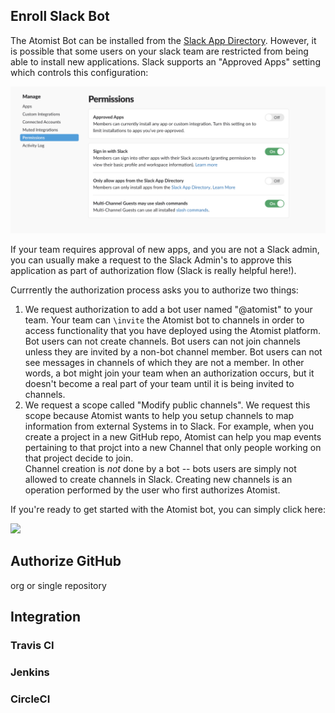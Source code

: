 

## Enroll Slack Bot

The Atomist Bot can be installed from the [Slack App Directory](https://atomist.slack.com/apps/A0HM83NCC-atomist).  However, it is possible that some users 
on your slack team are restricted from being able to install new applications.  Slack supports an "Approved Apps" setting which controls this configuration:

![Approved Apps](images/ApprovedApps.png)

If your team requires approval of new apps, and you are not a Slack admin, you can usually make a request to the Slack Admin's to approve this application as part of 
authorization flow (Slack is really helpful here!).

Currrently the authorization process asks you to authorize two things:

1.  We request authorization to add a bot user named "@atomist" to your team.  Your team can `\invite` the Atomist bot to channels in order to access functionality that you have deployed using the Atomist platform.
    Bot users can not create channels.  Bot users can not join channels unless they are invited by a non-bot channel member.  Bot users can not see messages in channels of which they are not a member.  In other words, a bot might join your team
    when an authorization occurs, but it doesn't become a real part of your team until it is being invited to channels.
2.  We request a scope called "Modify public channels".  We request this scope because Atomist wants to help you setup channels to map information from external Systems in to Slack.  For example, when you create a project in a 
    new GitHub repo, Atomist can help you map events pertaining to that projct into a new Channel that only people working on that project decide to join.  
    Channel creation is _not_ done by a bot -- bots users are simply not allowed to create channels in Slack.  Creating new channels is an operation performed by the user who first authorizes Atomist.

If you're ready to get started with the Atomist bot, you can simply click here:

<a href="https://atm.st/2wiDlUe">
  <img src="https://platform.slack-edge.com/img/add_to_slack.png"></img>
</a>

## Authorize GitHub



org or single repository

## Integration

### Travis CI

### Jenkins

### CircleCI
 